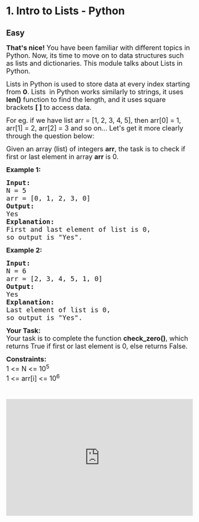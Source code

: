 # 1. Intro to Lists - Python
## Easy 
<div class="problem-statement">
                <p></p><p><span style="font-size:18px"><strong>That's nice!</strong> You have been familiar with different topics in Python. Now, its time to move on to data structures such as lists and dictionaries. This module talks about Lists in Python.</span></p>

<p><span style="font-size:18px">Lists in Python is used to store data at every index starting from <strong>0</strong>. Lists&nbsp; in Python works similarly to strings, it uses <strong>len()</strong> function to find the length, and it uses square brackets <strong>[ ]</strong> to access data. </span></p>

<p><span style="font-size:18px">For eg. if we have list arr = [1, 2, 3, 4, 5], then arr[0] = 1, arr[1] = 2, arr[2] = 3 and so on... Let's get it more clearly through the question below:</span></p>

<p><span style="font-size:18px">Given an array (list) of integers <strong>arr</strong>, the task is to check if first or last element in array <strong>arr</strong> is 0.</span></p>

<p><span style="font-size:18px"><strong>Example 1:</strong></span></p>

<pre><span style="font-size:18px"><strong>Input:</strong> </span>
<span style="font-size:18px">N = 5 </span>
<span style="font-size:18px">arr = [0, 1, 2, 3, 0]</span>
<span style="font-size:18px"><strong>Output:</strong> </span>
<span style="font-size:18px">Yes</span>
<span style="font-size:18px"><strong>Explanation:</strong> </span>
<span style="font-size:18px">First and last element of list is 0,
so output is "Yes".</span></pre>

<p><span style="font-size:18px"><strong>Example 2:</strong></span></p>

<pre><span style="font-size:18px"><strong>Input:</strong></span>
<span style="font-size:18px">N = 6</span>
<span style="font-size:18px">arr = [2, 3, 4, 5, 1, 0]</span>
<span style="font-size:18px"><strong>Output:</strong> </span>
<span style="font-size:18px">Yes</span>
<span style="font-size:18px"><strong>Explanation:</strong> </span>
<span style="font-size:18px">Last element of list is 0,
so output is "Yes".</span></pre>

<p><span style="font-size:18px"><strong>Your Task:</strong><br>
Your task is to complete the function <strong>check_zero()</strong>, which returns True if first or last element is 0, else returns False.</span></p>

<p><span style="font-size:18px"><strong>Constraints:</strong><br>
1 &lt;= N &lt;= 10<sup>5</sup><br>
1 &lt;= arr[i] &lt;= 10<sup>6</sup></span></p>

<p>&nbsp;</p>

<p><iframe frameborder="0" height="315" src="https://www.youtube.com/embed/pCoB45-CdVg" width="560" style="max-width: 100%;"></iframe></p>
 <p></p>
            </div>